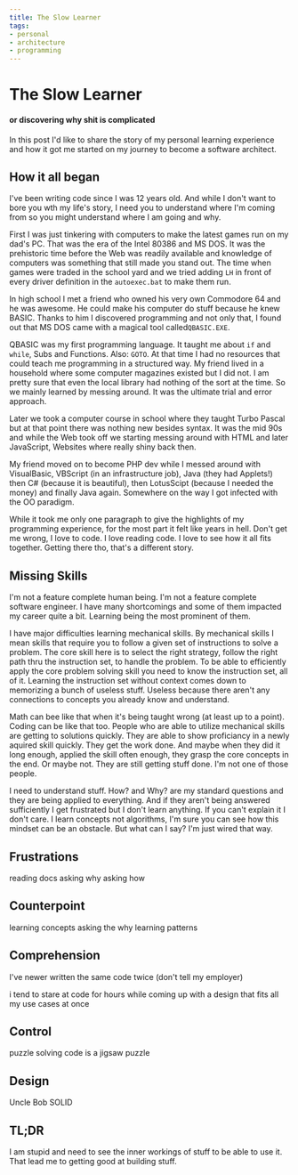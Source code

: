 ```yaml
---
title: The Slow Learner
tags:
- personal
- architecture
- programming
---
```

# The Slow Learner
#### or discovering why shit is complicated

In this post I'd like to share the story of my personal learning experience and how it got me started on my journey to become a software architect.

## How it all began
I've been writing code since I was 12 years old. And while I don't want to bore you wth my life's story, 
I need you to understand where I'm coming from so you might understand where I am going and why.

First I was just tinkering with computers to make the latest games run on my dad's PC. That was the era of the Intel 80386 and MS DOS. It was the prehistoric time before the Web was readily available and knowledge of computers was something that still made you stand out. 
The time when games were traded in the school yard and we tried adding `LH` in front of  every driver definition in the `autoexec.bat` to make them run.

In high school I met a friend who owned his very own Commodore 64 and he was awesome. He could make his computer do stuff because he knew BASIC. Thanks to him I discovered programming and not only that, I found out that MS DOS came with a magical tool called`QBASIC.EXE`. 

QBASIC was my first programming language. It taught me about `if` and `while`, Subs and Functions. Also: `GOTO`. At that time I had no resources that could teach me programming in a structured way. My friend lived in a household where some computer magazines existed but I did not. I am pretty sure that even the local library had nothing of the sort at the time. So we mainly learned by messing around. It was the ultimate trial and error approach.

Later we took a computer course in school where they taught Turbo Pascal but at that point there was nothing new besides syntax. It was the mid 90s and while the Web took off we starting messing around with HTML and later JavaScript, Websites where really shiny back then.

My friend moved on to become PHP dev while I messed around with VisualBasic, VBScript (in an infrastructure job), Java (they had Applets!) then C# (because it is beautiful), then LotusScipt (because I needed the money) and finally Java again. Somewhere on the way I got infected with the OO paradigm.

While it took me only one paragraph to give the highlights of my programming experience, for the most part it felt like years in hell. Don't get me wrong, I love to code. I love reading code. I love to see how it all fits together. Getting there tho, that's a different story.

## Missing Skills
I'm not a feature complete human being. I'm not a feature complete software engineer. I have many shortcomings and some of them impacted my career quite a bit. 
Learning being the most prominent of them. 

I have major difficulties learning mechanical skills.
By mechanical skills I mean skills that require you to follow a given set of instructions to solve a problem. The core skill here is to select the right strategy, follow the right path thru the instruction set, to handle the problem. 
To be able to efficiently apply the core problem solving skill you need to know the instruction set, all of it.
Learning the instruction set without context comes down to memorizing a bunch of useless stuff. Useless because there aren't any connections to concepts you already know and understand.

Math can bee like that when it's being taught wrong (at least up to a point). Coding can be like that too. 
People who are able to utilize mechanical skills are getting to solutions quickly. They are able to show proficiancy in a newly aquired skill quickly. They get the work done. And maybe when they did it long enough, applied the skill often enough, they grasp the core concepts in the end. Or maybe not. They are still getting stuff done. 
I'm not one of those people. 

I need to understand stuff. How? and Why? are my standard questions and they are being applied to everything. And if they aren't being answered sufficiently I get frustrated but I don't learn anything. If you can't explain it I don't care. I learn concepts not algorithms,
I'm sure you can see how this mindset can be an obstacle. But what can I say? I'm just wired that way.

## Frustrations
reading docs
asking why
asking how

## Counterpoint
learning concepts
asking the why
learning patterns

## Comprehension
I've newer written the same code twice (don't tell my employer)

i tend to stare at code for hours while coming up with a design that fits all my use cases at once 

## Control
puzzle solving
code is a jigsaw puzzle

## Design
Uncle Bob
SOLID 

## TL;DR
I am stupid and need to see the inner workings of stuff to be able to use it. That lead me to getting good at building stuff.

<!--stackedit_data:
eyJoaXN0b3J5IjpbNTc3MDUxODA0LDIyNzkzNzU5MCwtMTM2Nz
gyMjgwNCwtNTEyODU1ODkyLDEwOTU2NDI4NTIsLTEwNjY4ODQ1
MzcsMTYxMjYzODQ2NywyMTA3NzYzODU0LDEzNDkxNjIzMDQsMT
IzNTA1MTYzMCwtODM0Nzc4MzYsMTkxODE1NDQyNiwxMjAyMzU0
OTgsLTY3NDEwNTU2MiwtODg0MzI3NzMxLDExNzAwODYwMjksLT
E0MzUzODM0MDIsMTc4NTcxMjY3OSw4NDgxMDYxODMsLTE4MTAx
MzQ0NDRdfQ==
-->